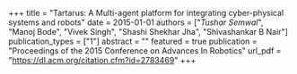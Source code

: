 +++
title = "Tartarus: A Multi-agent platform for integrating cyber-physical systems and robots"
date = 2015-01-01
authors = ["*Tushar Semwal*", "Manoj Bode", "Vivek Singh", "Shashi Shekhar Jha", "Shivashankar B Nair"]
publication_types = ["1"]
abstract = ""
featured = true
publication = "Proceedings of the 2015 Conference on Advances In Robotics"
url_pdf = "https://dl.acm.org/citation.cfm?id=2783469"
+++

